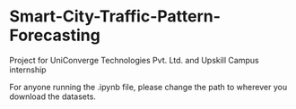 # Smart-City-Traffic-Pattern-Forecasting
Project for UniConverge Technologies Pvt. Ltd. and Upskill Campus internship

For anyone running the .ipynb file, please change the path to wherever you download the datasets.

